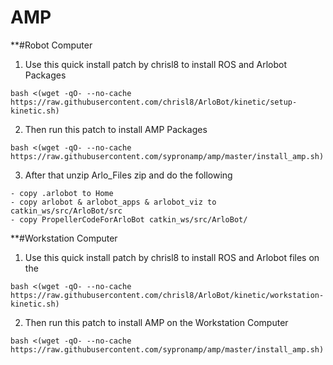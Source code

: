 # AMP

**#Robot Computer

1. Use this quick install patch by chrisl8 to install ROS and Arlobot Packages
```
bash <(wget -qO- --no-cache https://raw.githubusercontent.com/chrisl8/ArloBot/kinetic/setup-kinetic.sh)
```
2. Then run this patch to install AMP Packages
```
bash <(wget -qO- --no-cache https://raw.githubusercontent.com/sypronamp/amp/master/install_amp.sh)
```
3. After that unzip Arlo_Files zip and do the following
```
- copy .arlobot to Home
- copy arlobot & arlobot_apps & arlobot_viz to catkin_ws/src/ArloBot/src
- copy PropellerCodeForArloBot catkin_ws/src/ArloBot/
```
**#Workstation Computer

1. Use this quick install patch by chrisl8 to install ROS and Arlobot files on the 
```
bash <(wget -qO- --no-cache https://raw.githubusercontent.com/chrisl8/ArloBot/kinetic/workstation-kinetic.sh)
```
2. Then run this patch to install AMP on the Workstation Computer
```
bash <(wget -qO- --no-cache https://raw.githubusercontent.com/sypronamp/amp/master/install_amp.sh)
```

